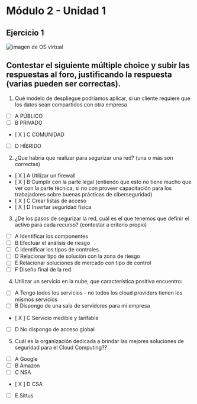 # Módulo 2 - Unidad 1

## Ejercicio 1

![imagen de OS virtual](./ubuntu+nostalgia.png)

## Contestar el siguiente múltiple choice y subir las respuestas al foro, justificando la respuesta (varias pueden ser correctas).

1. Qué modelo de despliegue podríamos aplicar, si un cliente requiere que los datos sean compartidos con otra empresa

- [  ] A PÚBLICO 
- [  ] B PRIVADO
- [ X ] C COMUNIDAD
- [  ] D HÍBRIDO

2. ¿Que habría que realizar para segurizar una red? (una o más son correctas) 

- [ X ] A Utilizar un firewall
- [ X ] B Cumplir con la parte legal (entiendo que esto no tiene mucho que ver con la parte técnica, si no con proveer capacitación para los trabajadores sobre buenas prácticas de ciberseguridad)
- [ X ] C Crear listas de acceso
- [ X ] D Insertar seguridad física

3. ¿De los pasos de segurizar la red, cuál es el que tenemos que definir el activo para cada recurso? (contestar a criterio propio)

- [  ] A Identificar los componentes
- [  ] B Efectuar el análisis de riesgo
- [  ] C Identificar los tipos de controles
- [  ] D Relacionar tipo de solución con la zona de riesgo
- [  ] E Relacionar soluciones de mercado con tipo de control
- [  ] F Diseño final de la red

4. Utilizar un servicio en la nube, que característica positiva encuentro:

- [  ] A Tengo todos los servicios - no todos los cloud providers tienen los mismos servicios
- [  ] B Dispongo de una sala de servidores para mi empresa
- [ X ] C Servicio medible y tarifable
- [  ] D No dispongo de acceso global

5. Cuál es la organización dedicada a brindar las mejores soluciones de seguridad para el Cloud Computing??

- [  ] A Google 
- [  ] B Amazon
- [  ] C NSA
- [ X ] D CSA
- [  ] E Sittus
